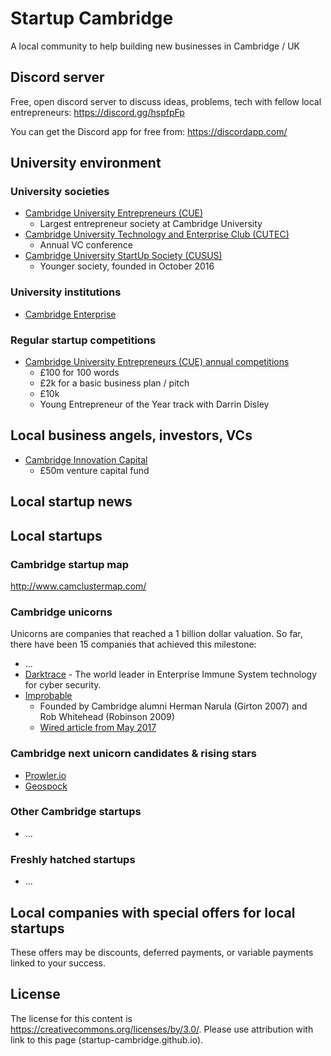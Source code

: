 # Startup Cambridge
A local community to help building new businesses in Cambridge / UK

## Discord server
Free, open discord server to discuss ideas, problems, tech with fellow local entrepreneurs: https://discord.gg/hspfpFp

You can get the Discord app for free from: https://discordapp.com/

## University environment

### University societies

* [Cambridge University Entrepreneurs (CUE)](https://www.cue.org.uk/)
  * Largest entrepreneur society at Cambridge University
* [Cambridge University Technology and Enterprise Club (CUTEC)](http://www.cutec.org/)
  * Annual VC conference
* [Cambridge University StartUp Society (CUSUS)](http://cusus.org)
  * Younger society, founded in October 2016

### University institutions

* [Cambridge Enterprise](https://www.enterprise.cam.ac.uk/)

### Regular startup competitions

* [Cambridge University Entrepreneurs (CUE) annual competitions](https://www.cue.org.uk/)
  * £100 for 100 words
  * £2k for a basic business plan / pitch
  * £10k
  * Young Entrepreneur of the Year track with Darrin Disley

## Local business angels, investors, VCs

* [Cambridge Innovation Capital](https://www.cicplc.co.uk/)
  * £50m venture capital fund

## Local startup news

## Local startups

### Cambridge startup map
http://www.camclustermap.com/

### Cambridge unicorns
Unicorns are companies that reached a 1 billion dollar valuation.
So far, there have been 15 companies that achieved this milestone:

* ...
* [Darktrace](https://www.darktrace.com/) - The world leader in Enterprise Immune System technology for cyber security.
* [Improbable](https://improbable.io/)
  * Founded by Cambridge alumni Herman Narula (Girton 2007) and Rob Whitehead (Robinson 2009)
  * [Wired article from May 2017](http://www.wired.co.uk/article/improbable-quest-to-build-the-matrix)

### Cambridge next unicorn candidates & rising stars

* [Prowler.io](https://www.prowler.io/)
* [Geospock](https://geospock.com/)

### Other Cambridge startups

* ...

### Freshly hatched startups

* ...

## Local companies with special offers for local startups
These offers may be discounts, deferred payments, or variable payments linked to your success.


## License
The license for this content is https://creativecommons.org/licenses/by/3.0/.
Please use attribution with link to this page (startup-cambridge.github.io).
